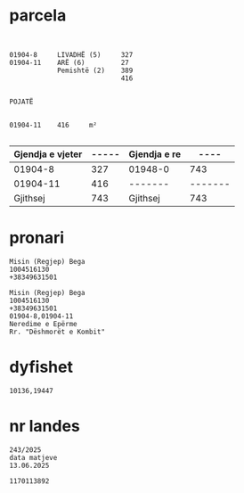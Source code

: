 # parcela

```


01904-8		LIVADHË (5) 	327
01904-11	ARË (6)	        27
		    Pemishtë (2)	389
                            416


POJATË


01904-11	416	    m²


```

| Gjendja e vjeter | ----- | Gjendja e re | ---- |
| --------------- | --------------- | --------------- | --------------- |
| 01904-8 | 327 | 01948-0 | 743 |
| 01904-11 | 416 | ------- | ------- |
| Gjithsej | 743 | Gjithsej | 743 |




# pronari

```
Misin (Regjep) Bega
1004516130
+38349631501

Misin (Regjep) Bega
1004516130
+38349631501
01904-8,01904-11
Neredime e Epërme
Rr. "Dëshmorët e Kombit"

```

# dyfishet

```
10136,19447

```


# nr landes
```
243/2025
data matjeve
13.06.2025

1170113892


```
